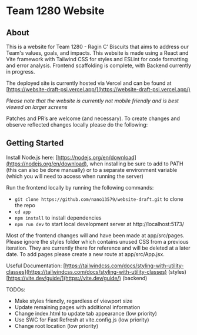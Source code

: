 # Team 1280 Website

## About

This is a website for Team 1280 - Ragin C’ Biscuits that aims to address our Team's values, goals, and impacts. This website is made using a React and Vite framework with Tailwind CSS for styles and ESLint for code formatting and error analysis. Frontend scaffolding is complete, with Backend currently in progress. 

The deployed site is currently hosted via Vercel and can be found at [https://website-draft-psi.vercel.app/](https://website-draft-psi.vercel.app/)

*Please note that the website is currently not mobile friendly and is best viewed on larger screens* 

Patches and PR’s are welcome (and necessary). To create changes and observe reflected changes locally please do the following:

## Getting Started

Install Node.js here: [https://nodejs.org/en/download](https://nodejs.org/en/download), when installing be sure to add to PATH (this can also be done manually) or to a separate environment variable (which you will need to access when running the server)

Run the frontend locally by running the following commands:

- `git clone https://github.com/nano13579/website-draft.git` to clone the repo
- `cd app`
- `npm install` to install dependencies
- `npm run dev` to start local development server at http://localhost:5173/

Most of the frontend changes will and have been made at app/src/pages. Please ignore the styles folder which contains unused CSS from a previous iteration. They are currently there for reference and will be deleted at a later date. To add pages please create a new route at app/src/App.jsx.

Useful Documentation:
[https://tailwindcss.com/docs/styling-with-utility-classes](https://tailwindcss.com/docs/styling-with-utility-classes) (styles)
[https://vite.dev/guide/](https://vite.dev/guide/) (backend)

TODOs:

- Make styles friendly, regardless of viewport size
- Update remaining pages with additional information
- Change index.html to update tab appearance (low priority)
- Use SWC for Fast Refresh at vite.config.js (low priority)
- Change root location (low priority)
